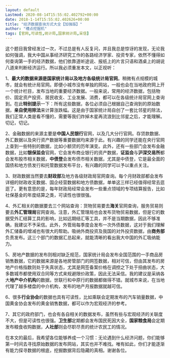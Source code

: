 ```yaml
---
layout: default
Lastmod: 2020-08-14T15:55:02.402792+00:00
date: 2018-1-14T15:55:02.402626+00:00
title: "经济数据查询方式大全【加强版】"
author: "槽点挖掘机"
tags: [官网,可读性,统计局,国家统计局,采信]
---
```


这个题目我曾经发过一次，不过总是有人反复问，并且我总是惊讶的发现，无论我如何强调，我大中国从事经济研究工作的各路经济学家、投资专家，依然不懂得如何查询第一手的经济数据，他们依靠道听途说、报纸上的片言只语和酒桌上的胡说八道来判断经济运行。所以我必须重发本文，以正视听：

1、**最大的数据来源是国家统计局以及地方各级统计局官网**。稍微有点规模的城市，就会有统计局官网。即便小城市没有单独的网站，一般也会在当地政府网上开一个统计栏目，发布当地的重要经济数据。一般来说，常用的经济数据，包括物价、固定资产投资、居民收支、工业发展、消费，都可以在各级统计局官网上查询到。在此**特别提示**一下：所有这些数据，各位必须自己根据自己查询到的原始数据，**亲自使用除法**来计算涨跌幅。这是由于国家统计局自创了一套比邻星的除法，我们正常人类是看不懂的，需要等我们炸掉木星再流浪到比邻星之后，才能理解。切记，切记。

2、金融数据的来源主要是**中国人民银行**官网，以及几大分行官网。存贷款数据、外汇数据以及央行资产数据等重要数据均来源于此。有兴趣的同学还能在央行官网上查到一些特别的数据，比如小额贷的历年演变。此外，还有一些部门会发布金融数据，比如**银保监会**官网，它会发布商业银行的资产数据，**证监会**与**沪深交易所**都会发布股市相关数据，**中债登**会发布债市相关数据，尤其是中债登，它是最全面的国债和地方债发行和托管数据发布平台，有兴趣的同学可以予以重点关注。

3、财政数据当然要去**财政部**及地方各级财政局官网查询。每个月财政部都会发布详细的财政收支数据、国企经营数据和地方债数据，单单这三样已经值得经常去逛逛了。更有意思的是，每年财政局经常会发布一些重点领域的专项结算报告，比如社保基金的年度结算之类，可读性也很很强。

4、外汇相关的数据要去三个网站查询：货物贸易要去**海关**官网查询，服务贸易则要去**外汇管理局**官网查询。注意，外汇管理局也会发布货物贸易数据，但是它的数据受外汇结算工具的影响，比如远期结汇等工具，并不是当期数据，因此不够准确，我建议不予采信。此外，外管局每季度会发布一次外债数据，这对于我们理解外汇储备的增减也有很大的帮助。吸纳外商投资及我国的对外投资数据，由**商务部**负责发布。这三个部门的数据汇总起来，就能清晰的看出我大中国的外汇吸纳能力。

5、房地产数据的发布则相对缺乏规范，国家统计局会发布全国范围的一手商品房销售数据，它的数据来源是各地房管部门的网签数据，相对可信，但由其发布的房地产价格指数则处于失真状态，尤其是网签备案价格在调控之下处于扭曲状态，大多数城市都使用双合同等方式来规避限价政策，因此无法采信。我的建议是采纳各大**地产中介机构**的数据，世联行和中原行的数据都做得不错。就城市来说，在当地代理了越多楼盘的中介机构，发布的地产月报数据就越可信。

6、很多**行业协会**的数据也具有可读性，比如乘联会定期发布的汽车销量数据，中国黄金协会发布的黄金销售数据，都可以作为宏观经济的参考。

7、其它的政府部门，也会有各自相关的数据发布，虽然有些与宏观经济的关联度不大，但是可读性也很强。**卫生部**定期都会发布国民死因大全，**国家粮食局**会定期发布粮食收购数据，**人社部**则会尽职尽责的统计农民工的情况。

在本文的最后，我希望各位能够养成一个习惯：无论遇到什么经济问题，你们能够第一时间去寻找原始数据的发布网站，其实也并不难找。唯有如此，你们才能逐渐有能力探寻数据的根底，挖掘数据背后隐藏的真相。谢谢各位。
